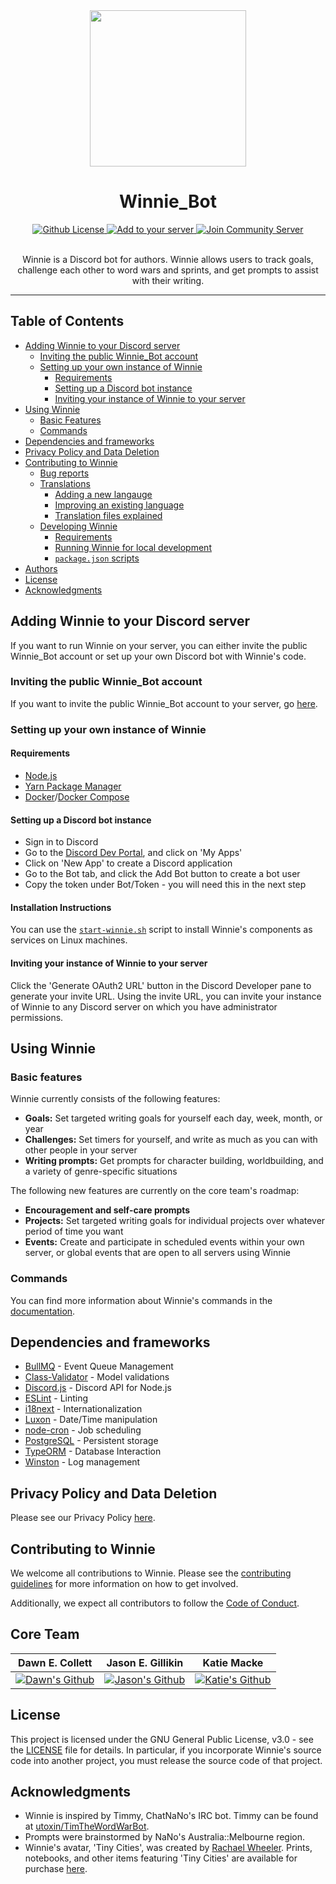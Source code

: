 <div align="center">
  <img src="https://cdn.discordapp.com/avatars/386676183791829002/7db6a3630cd239e8f666fb9f00a2cd83.png?size=1024" height="250" />
  <h1>Winnie_Bot</h1>

  <a href="https://github.com/aigeroni/Winnie_Bot/blob/main/LICENSE">
    <img src="https://img.shields.io/github/license/aigeroni/Winnie_Bot.svg?style=flat-square" alt="Github License" />
  </a>
  <a href="https://discordapp.com/api/oauth2/authorize?client_id=386676183791829002&permissions=0&scope=bot%20applications.commands">
    <img src="https://img.shields.io/badge/Add%20to%20your-server-7289DA.svg?style=flat-square" alt="Add to your server" />
  </a>
   <a href="https://discord.gg/mvZZMhK">
    <img src="https://img.shields.io/badge/Join%20the%20community-Discord-7289DA.svg?style=flat-square" alt="Join Community Server" />
  </a>

  <br />
  <br />

  <p>Winnie is a Discord bot for authors. Winnie allows users to track goals, challenge each other to word wars and sprints, and get prompts to assist with their writing.</p>

<hr />
</div>

## Table of Contents

* [Adding Winnie to your Discord server](#adding-winnie-to-your-discord-server)
  * [Inviting the public Winnie_Bot account](#inviting-the-public-winnie-bot-account)
  * [Setting up your own instance of Winnie](#setting-up-your-own-instance-of-winnie)
    * [Requirements](#requirements)
    * [Setting up a Discord bot instance](#setting-up-a-discord-bot-instance)
    * [Inviting your instance of Winnie to your server](#inviting-your-instance-of-winnie-to-your-server)
* [Using Winnie](#using-winnie)
  * [Basic Features](#basic-features)
  * [Commands](#commands)
* [Dependencies and frameworks](#Dependencies-and-frameworks)
* [Privacy Policy and Data Deletion](#privacy-policy-and-data-deletion)
* [Contributing to Winnie](#contributing-to-winnie)
  * [Bug reports](#bug-reports)
  * [Translations](#translations)
    * [Adding a new langauge](#adding-a-new-langauge)
    * [Improving an existing language](#improving-an-existing-language)
    * [Translation files explained](#translation-files-explained)
  * [Developing Winnie](#developing-winnie)
    * [Requirements](#requirements)
    * [Running Winnie for local development](#running-winnie-for-local-development)
    * [`package.json` scripts](#package.json-scripts)
* [Authors](#authors)
* [License](#license)
* [Acknowledgments](#acknowledgments)

## Adding Winnie to your Discord server

If you want to run Winnie on your server, you can either invite the public Winnie_Bot account or set up your own Discord bot with Winnie's code.

### Inviting the public Winnie_Bot account

If you want to invite the public Winnie_Bot account to your server, go [here](https://discordapp.com/api/oauth2/authorize?client_id=386676183791829002&permissions=0&scope=bot%20applications.commands).

### Setting up your own instance of Winnie

#### Requirements

* [Node.js](https://nodejs.org/en/)
* [Yarn Package Manager](https://yarnpkg.com/)
* [Docker](https://www.docker.com/)/[Docker Compose](https://docs.docker.com/compose/)

#### Setting up a Discord bot instance

* Sign in to Discord
* Go to the [Discord Dev Portal](https://discordapp.com/developers/), and click on 'My Apps'
* Click on 'New App' to create a Discord application
* Go to the Bot tab, and click the Add Bot button to create a bot user
* Copy the token under Bot/Token - you will need this in the next step

#### Installation Instructions

You can use the [`start-winnie.sh`](./start-winnie.sh) script to install Winnie's components as services on Linux machines.

#### Inviting your instance of Winnie to your server

Click the 'Generate OAuth2 URL' button in the Discord Developer pane to generate your invite URL.  Using the invite URL, you can invite your instance of Winnie to any Discord server on which you have administrator permissions.

## Using Winnie

### Basic features

Winnie currently consists of the following features:

* **Goals:** Set targeted writing goals for yourself each day, week, month, or year
* **Challenges:** Set timers for yourself, and write as much as you can with other people in your server
* **Writing prompts:** Get prompts for character building, worldbuilding, and a variety of genre-specific situations

The following new features are currently on the core team's roadmap:

* **Encouragement and self-care prompts**
* **Projects:** Set targeted writing goals for individual projects over whatever period of time you want
* **Events:** Create and participate in scheduled events within your own server, or global events that are open to all servers using Winnie

### Commands

You can find more information about Winnie's commands in the [documentation](https://github.com/aigeroni/Winnie_Docs).

## Dependencies and frameworks

* [BullMQ](https://github.com/taskforcesh/bullmq) - Event Queue Management
* [Class-Validator](https://github.com/typestack/class-validator) - Model validations
* [Discord.js](https://discord.js.org) - Discord API for Node.js
* [ESLint](https://eslint.org/) - Linting
* [i18next](https://www.i18next.com/) - Internationalization
* [Luxon](https://moment.github.io/luxon/#/) - Date/Time manipulation
* [node-cron](https://nodecron.com/) - Job scheduling
* [PostgreSQL](https://www.postgresql.org/) - Persistent storage
* [TypeORM](https://typeorm.io/#/) - Database Interaction
* [Winston](https://github.com/winstonjs/winston) - Log management

## Privacy Policy and Data Deletion

Please see our Privacy Policy [here](./PRIVACY.md).

## Contributing to Winnie

We welcome all contributions to Winnie.  Please see the [contributing guidelines](./CONTRIBUTING.md) for more information on how to get involved.

Additionally, we expect all contributors to follow the [Code of Conduct](./CODE_OF_CONDUCT.md).

## Core Team

| Dawn E. Collett | Jason E. Gillikin | Katie Macke |
|---|---|---|
| [![Dawn's Github](https://avatars1.githubusercontent.com/u/28942094?s=100&v=4)](https://github.com/lisushka) | [![Jason's Github](https://avatars2.githubusercontent.com/u/7763031?s=100&v=4)](https://github.com/jegillikin) | [![Katie's Github](https://avatars1.githubusercontent.com/u/12132647?s=100&v=4)](https://github.com/asleepysheepy) |

## License

This project is licensed under the GNU General Public License, v3.0 - see the [LICENSE](LICENSE) file for details.  In particular, if you incorporate Winnie's source code into another project, you must release the source code of that project.

## Acknowledgments

* Winnie is inspired by Timmy, ChatNaNo's IRC bot.  Timmy can be found at [utoxin/TimTheWordWarBot](https://github.com/utoxin/TimTheWordWarBot).
* Prompts were brainstormed by NaNo's Australia::Melbourne region.
* Winnie's avatar, 'Tiny Cities', was created by [Rachael Wheeler](http://www.rachaelw.com.au/).  Prints, notebooks, and other items featuring 'Tiny Cities' are available for purchase [here](https://www.redbubble.com/people/scorpiraw/works/33012468-tiny-cities).
